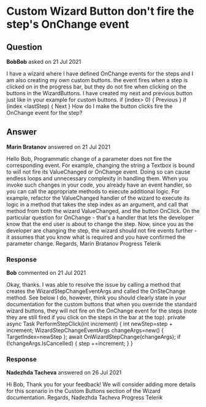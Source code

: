 # Custom Wizard Button don't fire the step's OnChange event

## Question

**BobBob** asked on 21 Jul 2021

I have a wizard where I have defined OnChange events for the steps and I am also creating my own custom buttons. the event fires when a step is clicked on in the progress bar, but they do not fire when clicking on the buttons in the WizardButtons. I have created my next and previous button just like in your example for custom buttons. if (index> 0)
{ <TelerikButton ButtonType="ButtonType.Button" OnClick="@(()=> step -=1)"> Previous </TelerikButton> }
if (index <lastStep)
{ <TelerikButton ButtonType="ButtonType.Button" OnClick="@(()=> step +=1)" Primary="true"> Next </TelerikButton> } How do I make the button clicks fire the OnChange event for the step?

## Answer

**Marin Bratanov** answered on 21 Jul 2021

Hello Bob, Programmatic change of a parameter does not fire the corresponding event. For example, changing the string a Textbox is bound to will not fire its ValueChanged or OnChange event. Doing so can cause endless loops and unnecessary complexity in handling them. When you invoke such changes in your code, you already have an event handler, so you can call the appropriate methods to execute additional logic. For example, refactor the ValueChanged handler of the wizard to execute its logic in a method that takes the step index as an argument, and call that method from both the wizard ValueChanged, and the button OnClick. On the particular question for OnChange - that's a handler that lets the developer know that the end user is about to change the step. Now, since you as the developer are changing the step, the wizard should not fire events further - it assumes that you know what is required and you have confirmed the parameter change. Regards, Marin Bratanov Progress Telerik

### Response

**Bob** commented on 21 Jul 2021

Okay, thanks. I was able to resolve the issue by calling a method that creates the WizardStepChangeEventArgs and called the OnSteChange method. See below I do, however, think you should clearly state in your documentation for the custom buttons that when you override the standard wizard buttons, they will not fire on the OnChange event for the steps (note they are still fired if you click on the steps in the bar at the top). private async Task PerformStepClick(int increment) { int newStep=step + increment; WizardStepChangeEventArgs changeArgs=new() { TargetIndex=newStep }; await OnWizardStepChange(changeArgs); if (!changeArgs.IsCancelled) { step +=increment; } }

### Response

**Nadezhda Tacheva** answered on 26 Jul 2021

Hi Bob, Thank you for your feedback! We will consider adding more details for this scenario in the Custom Buttons section of the Wizard documentation. Regards, Nadezhda Tacheva Progress Telerik
